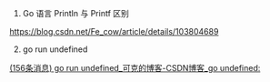1. Go 语言 Println 与 Printf 区别

https://blog.csdn.net/Fe_cow/article/details/103804689

2. go run undefined

[(156条消息) go run undefined_可克的博客-CSDN博客_go undefined:](https://blog.csdn.net/samxx8/article/details/82255339)